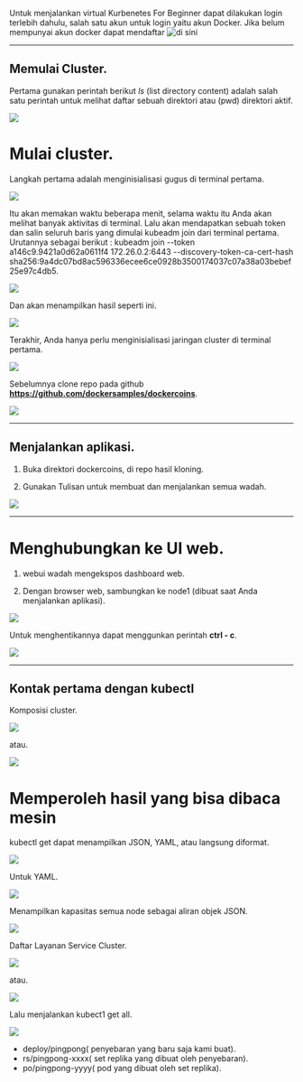 
Untuk menjalankan virtual Kurbenetes For Beginner dapat dilakukan login terlebih dahulu, salah satu akun untuk login yaitu akun Docker. Jika belum mempunyai akun docker dapat mendaftar ![di sini](https://github.com/XabaraNeanthal/UAS-Responsi-Praktikum-TCC/blob/master/gambar-01.png)

___

## Memulai Cluster.
Pertama gunakan perintah berikut *ls* (list directory content) adalah salah satu perintah untuk melihat daftar sebuah direktori atau (pwd) direktori aktif.

![](https://github.com/XabaraNeanthal/UAS-Responsi-Praktikum-TCC/blob/master/gambar-02.png)

# Mulai cluster.
Langkah pertama adalah menginisialisasi gugus di terminal pertama.

![](https://github.com/XabaraNeanthal/UAS-Responsi-Praktikum-TCC/blob/master/gambar-03.png)

Itu akan memakan waktu beberapa menit, selama waktu itu Anda akan melihat banyak aktivitas di terminal.
Lalu akan mendapatkan sebuah token dan salin seluruh baris yang dimulai kubeadm join dari terminal pertama.
Urutannya sebagai berikut : kubeadm join --token a146c9.9421a0d62a0611f4 172.26.0.2:6443 --discovery-token-ca-cert-hash sha256:9a4dc07bd8ac596336ecee6ce0928b3500174037c07a38a03bebef25e97c4db5.

![](https://github.com/XabaraNeanthal/UAS-Responsi-Praktikum-TCC/blob/master/gambar-04.png)

Dan akan menampilkan hasil seperti ini.

![](https://github.com/XabaraNeanthal/UAS-Responsi-Praktikum-TCC/blob/master/gambar-4.1.png)

Terakhir, Anda hanya perlu menginisialisasi jaringan cluster di terminal pertama.

![](https://github.com/XabaraNeanthal/UAS-Responsi-Praktikum-TCC/blob/master/gambar-05.png)

Sebelumnya clone repo pada github **https://github.com/dockersamples/dockercoins**.

![](https://github.com/XabaraNeanthal/UAS-Responsi-Praktikum-TCC/blob/master/gambar-06.png)

___

## Menjalankan aplikasi.
1. Buka direktori dockercoins, di repo hasil kloning.

2. Gunakan Tulisan untuk membuat dan menjalankan semua wadah.

![](https://github.com/XabaraNeanthal/UAS-Responsi-Praktikum-TCC/blob/master/gambar-07.png)

___

# Menghubungkan ke UI web.

1. webui wadah mengekspos dashboard web.

2. Dengan browser web, sambungkan ke node1 (dibuat saat Anda menjalankan aplikasi).

![](https://github.com/XabaraNeanthal/UAS-Responsi-Praktikum-TCC/blob/master/gambar-08.png)

Untuk menghentikannya dapat menggunkan perintah **ctrl - c**.

![](https://github.com/XabaraNeanthal/UAS-Responsi-Praktikum-TCC/blob/master/gambar-09.png)

___

## Kontak pertama dengan kubectl

Komposisi cluster.

![](https://github.com/XabaraNeanthal/UAS-Responsi-Praktikum-TCC/blob/master/gambar-10.png)

atau.

![](https://github.com/XabaraNeanthal/UAS-Responsi-Praktikum-TCC/blob/master/gambar-11.png)

# Memperoleh hasil yang bisa dibaca mesin

kubectl get dapat menampilkan JSON, YAML, atau langsung diformat.

![](https://github.com/XabaraNeanthal/UAS-Responsi-Praktikum-TCC/blob/master/gambar-12.png)

Untuk YAML.

![](https://github.com/XabaraNeanthal/UAS-Responsi-Praktikum-TCC/blob/master/gambar-13.png)

Menampilkan kapasitas semua node sebagai aliran objek JSON.

![](https://github.com/XabaraNeanthal/UAS-Responsi-Praktikum-TCC/blob/master/gambar-14.png)

Daftar Layanan Service Cluster.

![](https://github.com/XabaraNeanthal/UAS-Responsi-Praktikum-TCC/blob/master/gambar-15.png)

atau.

![](https://github.com/XabaraNeanthal/UAS-Responsi-Praktikum-TCC/blob/master/gambar-15.1.png)

Lalu menjalankan kubect1 get all.

![](https://github.com/XabaraNeanthal/UAS-Responsi-Praktikum-TCC/blob/master/gambar-20.png)
* deploy/pingpong( penyebaran yang baru saja kami buat).
* rs/pingpong-xxxx( set replika yang dibuat oleh penyebaran).
* po/pingpong-yyyy( pod yang dibuat oleh set replika).

